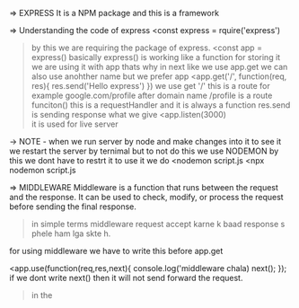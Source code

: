=> EXPRESS
It is a NPM package and this is a framework 

=> Understanding the code of express 
<const express = rquire('express') 
> by this we are requiring the package of express.
<const app = express()
> basically express() is working like a function for storing it we are using it with app
> thats why in next like we use app.get we can also use anohther name but we prefer app
<app.get('/', function(req, res){
    res.send('Hello express')
})
>we use get 
>'/' this is a route for example google.com/profile  after domain name /profile is a route 
>funciton() this is a requestHandler and it is always a function
> res.send is sending response what we give
<app.listen(3000)   
> it is used for live server  

-> NOTE - when we run server by node and make changes into it to see it we restart the server by ternimal 
        but to not do this we use NODEMON by this we dont have to restrt it to use it we do 
        <nodemon script.js
        <npx nodemon script.js

=> MIDDLEWARE
Middleware is a function that runs between the request and the response. It can be used to check, modify, or process the request before sending the final response.
> in simple terms middleware request accept karne k baad response s phele ham lga skte h.

for using middleware we have to write this before app.get 

<app.use(function(req,res,next){
    console.log('middleware chala)
    next();
});
if we dont write next() then it will not send forward the request.
> in the 